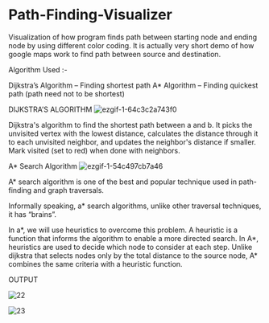 # Path-Finding-Visualizer

Visualization of how program finds path between starting node and ending node by using  different color coding.
It is actually very short demo of how google maps work to find path between source and destination.

Algorithm Used :-  

Dijkstra’s Algorithm  –  Finding shortest path
A* Algorithm  –  Finding  quickest path (path need not to be shortest)

DIJKSTRA’S ALGORITHM
![ezgif-1-64c3c2a743f0](https://user-images.githubusercontent.com/57897489/116426545-d04d8480-a860-11eb-8b9b-11dd5b835e51.gif)

Dijkstra's algorithm to find the shortest path between a and b. It picks the unvisited vertex with the lowest distance, calculates the distance through it to each unvisited neighbor, and updates the neighbor's distance if smaller. Mark visited (set to red) when done with neighbors.




A* Search Algorithm
![ezgif-1-54c497cb7a46](https://user-images.githubusercontent.com/57897489/116426337-a72cf400-a860-11eb-8dbe-76067170a9eb.gif)

A* search algorithm is one of the best and popular technique used in path-finding and graph traversals.

Informally speaking, a* search algorithms, unlike other traversal techniques, it has “brains”.

In a*, we will use heuristics to overcome this problem. A heuristic is a function that informs the algorithm to enable a more directed search. 
In A*, heuristics are used to decide which node to consider at each step. Unlike dijkstra that selects nodes only by the total distance to the source node, A* combines the same criteria with a heuristic function.


OUTPUT

![22](https://user-images.githubusercontent.com/57897489/116426676-f2df9d80-a860-11eb-87c8-dd62011c0c88.JPG)

![23](https://user-images.githubusercontent.com/57897489/116426698-f83ce800-a860-11eb-8054-125e2ddfc2d4.JPG)


